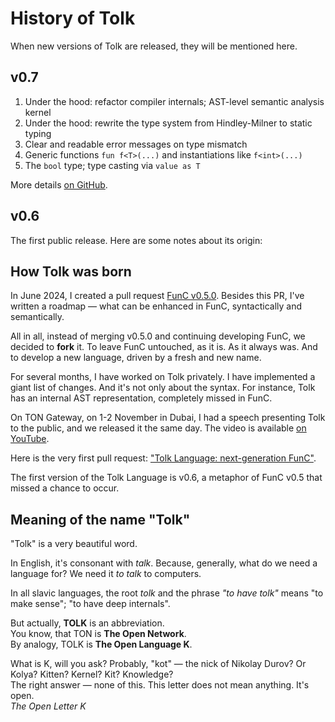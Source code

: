 # History of Tolk

When new versions of Tolk are released, they will be mentioned here.


## v0.7

1. Under the hood: refactor compiler internals; AST-level semantic analysis kernel
2. Under the hood: rewrite the type system from Hindley-Milner to static typing
3. Clear and readable error messages on type mismatch
4. Generic functions `fun f<T>(...)` and instantiations like `f<int>(...)`
5. The `bool` type; type casting via `value as T`

More details [on GitHub](todo).


## v0.6

The first public release. Here are some notes about its origin: 


## How Tolk was born

In June 2024, I created a pull request [FunC v0.5.0](https://github.com/ton-blockchain/ton/pull/1026).
Besides this PR, I've written a roadmap — what can be enhanced in FunC, syntactically and semantically.

All in all, instead of merging v0.5.0 and continuing developing FunC, we decided to **fork** it.
To leave FunC untouched, as it is. As it always was. And to develop a new language, driven by a fresh and new name.

For several months, I have worked on Tolk privately. I have implemented a giant list of changes.
And it's not only about the syntax. For instance, Tolk has an internal AST representation, completely missed in FunC.

On TON Gateway, on 1-2 November in Dubai, I had a speech presenting Tolk to the public, and we released it the same day.
The video is available [on YouTube](https://www.youtube.com/watch?v=Frq-HUYGdbI).

Here is the very first pull request: ["Tolk Language: next-generation FunC"](https://github.com/ton-blockchain/ton/pull/1345).

The first version of the Tolk Language is v0.6, a metaphor of FunC v0.5 that missed a chance to occur.


## Meaning of the name "Tolk"

"Tolk" is a very beautiful word. 

In English, it's consonant with *talk*. Because, generally, what do we need a language for? We need it *to talk* to computers. 

In all slavic languages, the root *tolk* and the phrase *"to have tolk"* means "to make sense"; "to have deep internals".

But actually, **TOLK** is an abbreviation.  
You know, that TON is **The Open Network**.  
By analogy, TOLK is **The Open Language K**.   

What is K, will you ask? Probably, "kot" — the nick of Nikolay Durov? Or Kolya? Kitten? Kernel? Kit? Knowledge?  
The right answer — none of this. This letter does not mean anything. It's open.  
*The Open Letter K*

